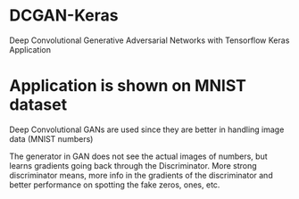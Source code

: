# DCGAN-Keras
Deep Convolutional Generative Adversarial Networks with Tensorflow Keras Application

# Application is shown on MNIST dataset

Deep Convolutional GANs are used since they are better in handling image data (MNIST numbers)

The generator in GAN does not see the actual images of numbers, but learns gradients going back through the Discriminator. 
More strong discriminator means, more info in the gradients of the discriminator and better performance on spotting the fake zeros, ones, etc.
